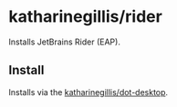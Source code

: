 # katharinegillis/rider
Installs JetBrains Rider (EAP).

## Install
Installs via the [katharinegillis/dot-desktop](https://github.com/katharinegillis/dot-desktop).
